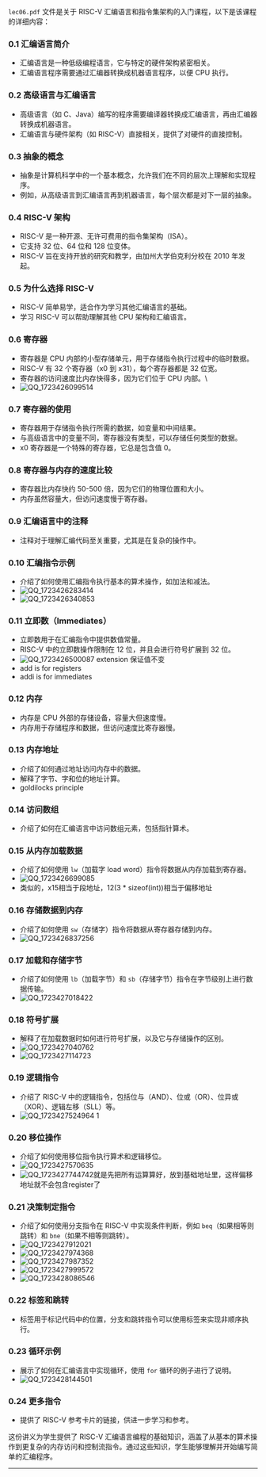 `lec06.pdf` 文件是关于 RISC-V 汇编语言和指令集架构的入门课程，以下是该课程的详细内容：

### 0.1 汇编语言简介
- 汇编语言是一种低级编程语言，它与特定的硬件架构紧密相关。
- 汇编语言程序需要通过汇编器转换成机器语言程序，以便 CPU 执行。

### 0.2 高级语言与汇编语言
- 高级语言（如 C、Java）编写的程序需要编译器转换成汇编语言，再由汇编器转换成机器语言。
- 汇编语言与硬件架构（如 RISC-V）直接相关，提供了对硬件的直接控制。

### 0.3 抽象的概念
- 抽象是计算机科学中的一个基本概念，允许我们在不同的层次上理解和实现程序。
- 例如，从高级语言到汇编语言再到机器语言，每个层次都是对下一层的抽象。

### 0.4 RISC-V 架构
- RISC-V 是一种开源、无许可费用的指令集架构（ISA）。
- 它支持 32 位、64 位和 128 位变体。
- RISC-V 旨在支持开放的研究和教学，由加州大学伯克利分校在 2010 年发起。

### 0.5 为什么选择 RISC-V
- RISC-V 简单易学，适合作为学习其他汇编语言的基础。
- 学习 RISC-V 可以帮助理解其他 CPU 架构和汇编语言。

### 0.6 寄存器
- 寄存器是 CPU 内部的小型存储单元，用于存储指令执行过程中的临时数据。
- RISC-V 有 32 个寄存器（x0 到 x31），每个寄存器都是 32 位宽。
- 寄存器的访问速度比内存快得多，因为它们位于 CPU 内部。\
- ![QQ_1723426099514](https://cdn.jsdelivr.net/gh/WncFht/picture/202408121034393.png)

### 0.7 寄存器的使用
- 寄存器用于存储指令执行所需的数据，如变量和中间结果。
- 与高级语言中的变量不同，寄存器没有类型，可以存储任何类型的数据。
- x0 寄存器是一个特殊的寄存器，它总是包含值 0。

### 0.8 寄存器与内存的速度比较
- 寄存器比内存快约 50-500 倍，因为它们的物理位置和大小。
- 内存虽然容量大，但访问速度慢于寄存器。

### 0.9 汇编语言中的注释
- 注释对于理解汇编代码至关重要，尤其是在复杂的操作中。

### 0.10 汇编指令示例
- 介绍了如何使用汇编指令执行基本的算术操作，如加法和减法。
- ![QQ_1723426283414](https://cdn.jsdelivr.net/gh/WncFht/picture/202408121035095.png)
- ![QQ_1723426340853](https://cdn.jsdelivr.net/gh/WncFht/picture/202408121035747.png)

### 0.11 立即数（Immediates）
- 立即数用于在汇编指令中提供数值常量。
- RISC-V 中的立即数操作限制在 12 位，并且会进行符号扩展到 32 位。
- ![QQ_1723426500087](https://cdn.jsdelivr.net/gh/WncFht/picture/202408121035339.png) extension 保证值不变
- add is for registers
- addi is for immediates




### 0.12 内存
- 内存是 CPU 外部的存储设备，容量大但速度慢。
- 内存用于存储程序和数据，但访问速度比寄存器慢。

### 0.13 内存地址
- 介绍了如何通过地址访问内存中的数据。
- 解释了字节、字和位的地址计算。
- goldilocks principle

### 0.14 访问数组
- 介绍了如何在汇编语言中访问数组元素，包括指针算术。

### 0.15 从内存加载数据
- 介绍了如何使用 `lw`（加载字 load word）指令将数据从内存加载到寄存器。
- ![QQ_1723426699085](https://cdn.jsdelivr.net/gh/WncFht/picture/202408121036840.png)
- 类似的，x15相当于段地址，12(3 * sizeof(int))相当于偏移地址

### 0.16 存储数据到内存
- 介绍了如何使用 `sw`（存储字）指令将数据从寄存器存储到内存。
- ![QQ_1723426837256](https://cdn.jsdelivr.net/gh/WncFht/picture/202408121036531.png)

### 0.17 加载和存储字节
- 介绍了如何使用 `lb`（加载字节）和 `sb`（存储字节）指令在字节级别上进行数据传输。
- ![QQ_1723427018422](https://cdn.jsdelivr.net/gh/WncFht/picture/202408121036611.png)

### 0.18 符号扩展
- 解释了在加载数据时如何进行符号扩展，以及它与存储操作的区别。
- ![QQ_1723427040762](https://cdn.jsdelivr.net/gh/WncFht/picture/202408121036356.png)
- ![QQ_1723427114723](https://cdn.jsdelivr.net/gh/WncFht/picture/202408121036532.png)

### 0.19 逻辑指令
- 介绍了 RISC-V 中的逻辑指令，包括位与（AND）、位或（OR）、位异或（XOR）、逻辑左移（SLL）等。
- ![QQ_1723427524964 1](https://cdn.jsdelivr.net/gh/WncFht/picture/202408121037165.png)

### 0.20 移位操作
- 介绍了如何使用移位指令执行算术和逻辑移位。
- ![QQ_1723427570635](https://cdn.jsdelivr.net/gh/WncFht/picture/202408121037980.png)
- ![QQ_1723427744742](https://cdn.jsdelivr.net/gh/WncFht/picture/202408121037378.png)就是先把所有运算算好，放到基础地址里，这样偏移地址就不会包含register了

### 0.21 决策制定指令
- 介绍了如何使用分支指令在 RISC-V 中实现条件判断，例如 `beq`（如果相等则跳转）和 `bne`（如果不相等则跳转）。
- ![QQ_1723427912021](https://cdn.jsdelivr.net/gh/WncFht/picture/202408121037396.png)
- ![QQ_1723427974368](https://cdn.jsdelivr.net/gh/WncFht/picture/202408121037723.png)
- ![QQ_1723427987352](https://cdn.jsdelivr.net/gh/WncFht/picture/202408121037899.png)
- ![QQ_1723427999572](https://cdn.jsdelivr.net/gh/WncFht/picture/202408121037677.png)
- ![QQ_1723428086546](https://cdn.jsdelivr.net/gh/WncFht/picture/202408121037266.png)

### 0.22 标签和跳转
- 标签用于标记代码中的位置，分支和跳转指令可以使用标签来实现非顺序执行。

### 0.23 循环示例
- 展示了如何在汇编语言中实现循环，使用 `for` 循环的例子进行了说明。
- ![QQ_1723428144501](https://cdn.jsdelivr.net/gh/WncFht/picture/202408121037669.png)

### 0.24 更多指令
- 提供了 RISC-V 参考卡片的链接，供进一步学习和参考。

这份讲义为学生提供了 RISC-V 汇编语言编程的基础知识，涵盖了从基本的算术操作到更复杂的内存访问和控制流指令。通过这些知识，学生能够理解并开始编写简单的汇编程序。


---

